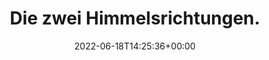 ---
retweeted: false
source: <a href="https://mobile.twitter.com" rel="nofollow">Twitter Web App</a>
entities:
  user_mentions: []
  urls: []
  symbols: []
  media:
  - expanded_url: https://twitter.com/bascht/status/1538166039879483392/photo/1
    indices:
    - '28'
    - '51'
    url: https://t.co/inilw8C2kE
    media_url: http://pbs.twimg.com/media/FVipUl8XwAEJtzt.jpg
    id_str: '1538165443994828801'
    id: '1538165443994828801'
    media_url_https: https://pbs.twimg.com/media/FVipUl8XwAEJtzt.jpg
    sizes:
      small:
        w: '510'
        h: '680'
        resize: fit
      large:
        w: '1536'
        h: '2048'
        resize: fit
      thumb:
        w: '150'
        h: '150'
        resize: crop
      medium:
        w: '900'
        h: '1200'
        resize: fit
    type: photo
    display_url: pic.twitter.com/inilw8C2kE
  hashtags: []
display_text_range:
- '0'
- '51'
favorite_count: '6'
id_str: '1538166039879483392'
truncated: false
retweet_count: '0'
id: '1538166039879483392'
possibly_sensitive: false
created_at: Sat Jun 18 14:25:36 +0000 2022
favorited: false
full_text: Die zwei Himmelsrichtungen.
lang: de
extended_entities:
  media:
  - expanded_url: https://twitter.com/bascht/status/1538166039879483392/photo/1
    indices:
    - '28'
    - '51'
    url: https://t.co/inilw8C2kE
    media_url: http://pbs.twimg.com/media/FVipUl8XwAEJtzt.jpg
    id_str: '1538165443994828801'
    id: '1538165443994828801'
    media_url_https: https://pbs.twimg.com/media/FVipUl8XwAEJtzt.jpg
    sizes:
      small:
        w: '510'
        h: '680'
        resize: fit
      large:
        w: '1536'
        h: '2048'
        resize: fit
      thumb:
        w: '150'
        h: '150'
        resize: crop
      medium:
        w: '900'
        h: '1200'
        resize: fit
    type: photo
    display_url: pic.twitter.com/inilw8C2kE
tags:
- pesos:twitter
date: '2022-06-18T14:25:36+00:00'
src: https://twitter.com/bascht/status/1538166039879483392
original_url: https://twitter.com/bascht/status/1538166039879483392
type: twitter_tweet
media_url: https://img.bascht.com/twitter/pbs.twimg.com/media/FVipUl8XwAEJtzt.jpg
text: Die zwei Himmelsrichtungen.
title: Die zwei Himmelsrichtungen.

---